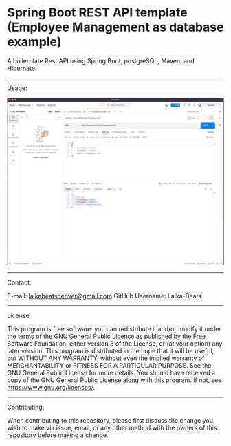 # Spring Boot REST API template (Employee Management as database example)

A boilerplate Rest API  using Spring Boot, postgreSQL, Maven, and Hibernate.

 *********************
 Usage:

![](REST-API-Tests.gif)


 *********************
 Contact:

 E-mail: laikabeatsdenver@gmail.com GitHub Username: Laika-Beats
 
 
 *********************
 License:

 This program is free software: you can redistribute it and/or modify it under the terms of the GNU General Public License as published by the Free Software Foundation, either version 3 of the License, or (at your option) any later version. This program is distributed in the hope that it will be useful, but WITHOUT ANY WARRANTY; without even the implied warranty of MERCHANTABILITY or FITNESS FOR A PARTICULAR PURPOSE. See the GNU General Public License for more details. You should have received a copy of the GNU General Public License along with this program. If not, see https://www.gnu.org/licenses/.
 
 
 *********************
 Contributing:

 When contributing to this repository, please first discuss the change you wish to make via issue, email, or any other method with the owners of this repository before making a change.
